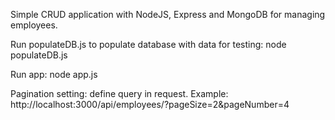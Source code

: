 Simple CRUD application with NodeJS, Express and MongoDB for managing employees.

Run populateDB.js to populate database with data for testing:
node populateDB.js

Run app:
node app.js

Pagination setting: define query in request.
Example: http://localhost:3000/api/employees/?pageSize=2&pageNumber=4
